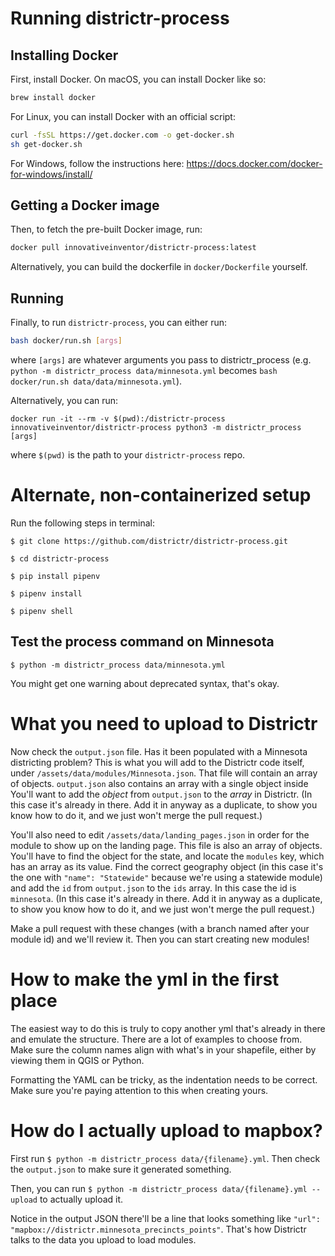 # Running districtr-process
## Installing Docker
First, install Docker.
On macOS, you can install Docker like so:
```bash
brew install docker
```
For Linux, you can install Docker with an official script:
```bash
curl -fsSL https://get.docker.com -o get-docker.sh
sh get-docker.sh
```
For Windows, follow the instructions here: https://docs.docker.com/docker-for-windows/install/

## Getting a Docker image
Then, to fetch the pre-built Docker image, run:
```bash
docker pull innovativeinventor/districtr-process:latest
```
Alternatively, you can build the dockerfile in `docker/Dockerfile` yourself.

## Running
Finally, to run `districtr-process`, you can either run:
```bash
bash docker/run.sh [args] 
```
where `[args]` are whatever arguments you pass to districtr_process (e.g. `python -m districtr_process data/minnesota.yml` becomes `bash docker/run.sh data/data/minnesota.yml`).

Alternatively, you can run:
```
docker run -it --rm -v $(pwd):/districtr-process innovativeinventor/districtr-process python3 -m districtr_process [args]
```
where `$(pwd)` is the path to your `districtr-process` repo.


# Alternate, non-containerized setup

Run the following steps in terminal:

`$ git clone https://github.com/districtr/districtr-process.git`

`$ cd districtr-process`

`$ pip install pipenv`

`$ pipenv install`

`$ pipenv shell`

## Test the process command on Minnesota

`$ python -m districtr_process data/minnesota.yml`

You might get one warning about deprecated syntax, that's okay. 

# What you need to upload to Districtr

Now check the `output.json` file. Has it been populated with a Minnesota districting problem?
This is what you will add to the Districtr code itself, under `/assets/data/modules/Minnesota.json`. That file will contain an array of objects. `output.json` also contains an array with a single object inside 
You'll want to add the _object_ from `output.json` to the _array_ in Districtr. (In this case it's already in there. Add it in anyway as a duplicate, to show you know how to do it, and we just won't merge the pull request.)

You'll also need to edit `/assets/data/landing_pages.json` in order for the module to show up on the landing page. This file is also an array of objects. You'll have to find the object for the state, and locate the `modules` key, which has an array as its value. Find the correct geography object (in this case it's the one with `"name": "Statewide"` because we're using a statewide module) and add the `id` from `output.json` to the `ids` array. In this case the id is `minnesota`. (In this case it's already in there. Add it in anyway as a duplicate, to show you know how to do it, and we just won't merge the pull request.)

Make a pull request with these changes (with a branch named after your module id) and we'll review it. Then you can start creating new modules! 

# How to make the yml in the first place

The easiest way to do this is truly to copy another yml that's already in there and emulate the structure. There are a lot of examples to choose from. Make sure the column names align with what's in your shapefile, either by viewing them in QGIS or Python.

Formatting the YAML can be tricky, as the indentation needs to be correct. Make sure you're paying attention to this when creating yours.

# How do I actually upload to mapbox?

First run `$ python -m districtr_process data/{filename}.yml`. Then check the `output.json` to make sure it generated something. 

Then, you can run `$ python -m districtr_process data/{filename}.yml --upload` to actually upload it.

Notice in the output JSON there'll be a line that looks something like `"url": "mapbox://districtr.minnesota_precincts_points"`. That's how Districtr talks to the data you upload to load modules.



